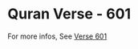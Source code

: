 # Quran Verse - 601 

For more infos, See [Verse 601](https://www.quranbookk.com/quran/search?q=601)